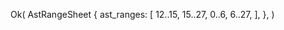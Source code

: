 Ok(
    AstRangeSheet {
        ast_ranges: [
            12..15,
            15..27,
            0..6,
            6..27,
        ],
    },
)